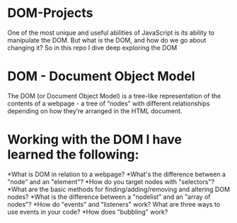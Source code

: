# DOM-Projects

One of the most unique and useful abilities of JavaScript is its ability to manipulate the DOM. But what is the DOM, and how do we go about changing it? So in this repo I dive deep exploring the DOM

# DOM - Document Object Model
The DOM (or Document Object Model) is a tree-like representation of the contents of a webpage - a tree of “nodes” with different relationships depending on how they’re arranged in the HTML document.

# Working with the DOM I have learned the following:

*What is DOM in relation to a webpage?
*What's the difference between a "node" and an "element"?
*How do you target nodes with "selectors"?
*What are the basic methods for finding/adding/removing and altering DOM nodes?
*What is the difference between a "nodelist" and an "array of nodes"?
*How do "events" and "listeners" work? What are three ways to use events in your code?
*How does "bubbling" work?
